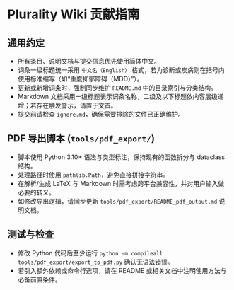 # Plurality Wiki 贡献指南

## 通用约定

- 所有条目、说明文档与提交信息优先使用简体中文。
- 词条一级标题统一采用 `中文名（English）` 格式，若为诊断或疾病则在括号内使用标准缩写（如“重度抑郁障碍（MDD）”）。
- 更新或新增词条时，强制同步维护 `README.md` 中的目录索引与分类结构。
- Markdown 文档采用一级标题表示词条名称，二级及以下标题依内容层级递增；若存在触发警示，请置于文首。
- 提交前请检查 `ignore.md`，确保需要排除的文件已正确维护。

## PDF 导出脚本 (`tools/pdf_export/`)

- 脚本使用 Python 3.10+ 语法与类型标注，保持现有的函数拆分与 dataclass 结构。
- 处理路径时使用 `pathlib.Path`，避免直接拼接字符串。
- 在解析/生成 LaTeX 与 Markdown 时需考虑跨平台兼容性，并对用户输入做必要的转义。
- 如修改导出逻辑，请同步更新 `tools/pdf_export/README_pdf_output.md` 说明文档。

## 测试与检查

- 修改 Python 代码后至少运行 `python -m compileall tools/pdf_export/export_to_pdf.py` 确认无语法错误。
- 若引入额外依赖或命令行选项，请在 README 或相关文档中注明使用方法与必备前置条件。
